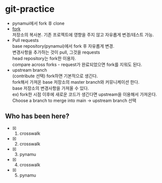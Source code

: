 # git-practice
- pynamui에서 fork 후 clone
- [fork](https://docs.github.com/en/get-started/quickstart/fork-a-repo)  
저장소의 복사본. 기존 프로젝트에 영향을 주지 않고 자유롭게 변경/테스트 가능.
- Pull requests  
base repository(pynamui)에서 fork 후 자유롭게 변경.  
변경사항을 추가하는 것이 pull, 그것을 requests  
head repository는 fork한 이용자.  
compare across forks - request가 완료되었으면 fork를 지워도 된다.
- upstream branch  
(contribute 선택) fork하면 기본적으로 생긴다.  
fork해서 가져온 base 저장소의 master branch와 커뮤니케이션 한다.  
base 저장소의 변경사항을 가져올 수 있다.  
ex) fork한 시점 이후에 새로운 코드가 생긴다면 upstream을 이용해서 가져온다.  
Choose a branch to merge into main -> upstream branch 선택

## Who has been here?

- [x] 1. crosswalk
- [x] 2. crosswalk
- [x] 3. pynamu
- [x] 4. crosswalk
- [x] 5. pynamu
